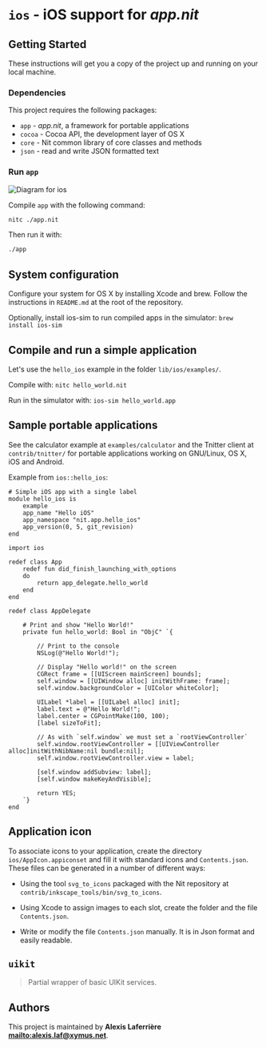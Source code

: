 # `ios` - iOS support for _app.nit_

## Getting Started

These instructions will get you a copy of the project up and running on your local machine.

### Dependencies

This project requires the following packages:

* `app` - _app.nit_, a framework for portable applications
* `cocoa` - Cocoa API, the development layer of OS X
* `core` - Nit common library of core classes and methods
* `json` - read and write JSON formatted text

### Run `app`

![Diagram for `ios`](uml-ios-2.svg)

Compile `app` with the following command:

~~~bash
nitc ./app.nit
~~~

Then run it with:

~~~bash
./app
~~~

## System configuration

Configure your system for OS X by installing Xcode and brew.
Follow the instructions in `README.md` at the root of the repository.

Optionally, install ios-sim to run compiled apps in the simulator: `brew install ios-sim`

## Compile and run a simple application

Let's use the `hello_ios` example in the folder `lib/ios/examples/`.

Compile with: `nitc hello_world.nit`

Run in the simulator with: `ios-sim hello_world.app`

## Sample portable applications

See the calculator example at `examples/calculator` and the Tnitter client at `contrib/tnitter/`
for portable applications working on GNU/Linux, OS X, iOS and Android.

Example from `ios::hello_ios`:

~~~
# Simple iOS app with a single label
module hello_ios is
	example
	app_name "Hello iOS"
	app_namespace "nit.app.hello_ios"
	app_version(0, 5, git_revision)
end

import ios

redef class App
	redef fun did_finish_launching_with_options
	do
		return app_delegate.hello_world
	end
end

redef class AppDelegate

	# Print and show "Hello World!"
	private fun hello_world: Bool in "ObjC" `{

		// Print to the console
		NSLog(@"Hello World!");

		// Display "Hello world!" on the screen
		CGRect frame = [[UIScreen mainScreen] bounds];
		self.window = [[UIWindow alloc] initWithFrame: frame];
		self.window.backgroundColor = [UIColor whiteColor];

		UILabel *label = [[UILabel alloc] init];
		label.text = @"Hello World!";
		label.center = CGPointMake(100, 100);
		[label sizeToFit];

		// As with `self.window` we must set a `rootViewController`
		self.window.rootViewController = [[UIViewController alloc]initWithNibName:nil bundle:nil];
		self.window.rootViewController.view = label;

		[self.window addSubview: label];
		[self.window makeKeyAndVisible];

		return YES;
	`}
end
~~~

## Application icon

To associate icons to your application, create the directory `ios/AppIcon.appiconset` and fill it with standard icons and `Contents.json`.
These files can be generated in a number of different ways:

* Using the tool `svg_to_icons` packaged with the Nit repository at `contrib/inkscape_tools/bin/svg_to_icons`.

* Using Xcode to assign images to each slot, create the folder and the file `Contents.json`.

* Write or modify the file `Contents.json` manually.
  It is in Json format and easily readable.

## `uikit`

> Partial wrapper of basic UIKit services.

## Authors

This project is maintained by **Alexis Laferrière <mailto:alexis.laf@xymus.net>**.
